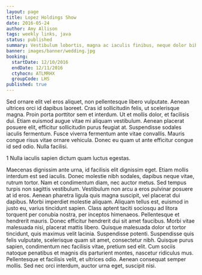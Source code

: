 ```yaml
---
layout: page
title: Lopez Holdings Show
date: 2016-05-24
author: Amy Allison
tags: weekly links, java
status: published
summary: Vestibulum lobortis, magna ac iaculis finibus, neque dolor bibendum metus.
banner: images/banner/wedding.jpg
booking:
  startDate: 12/10/2016
  endDate: 12/11/2016
  ctyhocn: ATLMRHX
  groupCode: LHS
published: true
---
```

Sed ornare elit vel eros aliquet, non pellentesque libero vulputate. Aenean ultrices orci id dapibus laoreet. Cras id sollicitudin felis, ut scelerisque magna. Proin porta porttitor sem et interdum. Ut et mollis dolor, et facilisis dui. Etiam euismod augue vitae mi aliquam vestibulum. Aenean placerat posuere elit, efficitur sollicitudin purus feugiat at. Suspendisse sodales iaculis fermentum. Fusce viverra fermentum ante vitae convallis. Mauris congue risus vitae ornare vehicula. Donec eu quam ut ante efficitur congue id sed odio. Nulla facilisi.

1 Nulla iaculis sapien dictum quam luctus egestas.

Maecenas dignissim ante urna, id facilisis elit dignissim eget. Etiam mollis interdum est sed iaculis. Donec molestie nibh sodales, dapibus neque vitae, rutrum tortor. Nam et condimentum diam, nec auctor metus. Sed tempus turpis non sagittis vestibulum. Vestibulum non arcu a eros pulvinar posuere at id eros. Aenean pharetra ligula quis magna suscipit, vel placerat dui dapibus. Morbi imperdiet molestie aliquam.
Aliquam tellus est, euismod in justo eu, varius tincidunt sapien. Class aptent taciti sociosqu ad litora torquent per conubia nostra, per inceptos himenaeos. Pellentesque et hendrerit mauris. Donec efficitur hendrerit dui sit amet faucibus. Morbi vitae malesuada nisi, placerat mattis libero. Quisque malesuada dolor ut tortor tincidunt, quis maximus velit lacinia. Suspendisse potenti. Suspendisse quis felis vulputate, scelerisque quam sit amet, consectetur nibh. Quisque purus sapien, condimentum nec facilisis vitae, pretium sed elit. Cum sociis natoque penatibus et magnis dis parturient montes, nascetur ridiculus mus. Pellentesque et facilisis velit, et ultrices odio. Aenean consequat semper mollis. Sed nec orci interdum, auctor urna eget, suscipit nisi.
